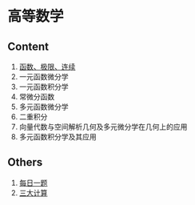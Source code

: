 # 高等数学

## Content

1. [函数、极限、连续](chap1.md)
2. 一元函数微分学
3. 一元函数积分学
4. 常微分函数
5. 多元函数微分学
6. 二重积分
7. 向量代数与空间解析几何及多元微分学在几何上的应用
8. 多元函数积分学及其应用

## Others

1. [每日一题](Daily_Question.md)
2. [三大计算](base.md)